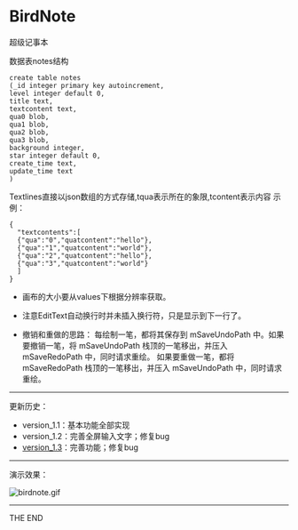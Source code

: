 BirdNote
========

超级记事本

数据表notes结构
```
create table notes
(_id integer primary key autoincrement,
level integer default 0,
title text,
textcontent text,
qua0 blob,
qua1 blob,
qua2 blob,
qua3 blob,
background integer,
star integer default 0,
create_time text,
update_time text
)
```

Textlines直接以json数组的方式存储,tqua表示所在的象限,tcontent表示内容
示例：
```
{
  "textcontents":[
  {"qua":"0","quatcontent":"hello"},
  {"qua":"1","quatcontent":"world"},
  {"qua":"2","quatcontent":"hello"},
  {"qua":"3","quatcontent":"world"}
  ]
}
```

 - 画布的大小要从values下根据分辨率获取。

 - 注意EditText自动换行时并未插入换行符，只是显示到下一行了。

 - 撤销和重做的思路：
        每绘制一笔，都将其保存到 mSaveUndoPath 中。如果要撤销一笔，将 mSaveUndoPath 栈顶的一笔移出，并压入 mSaveRedoPath 中，同时请求重绘。
        如果要重做一笔，都将 mSaveRedoPath 栈顶的一笔移出，并压入 mSaveUndoPath 中，同时请求重绘。

- - -
更新历史：

- version_1.1：基本功能全部实现
- version_1.2：完善全屏输入文字；修复bug
- [version_1.3](http://whisperlog.qiniudn.com/BirdNote_1.3.apk)：完善功能；修复bug

- - -

演示效果：

![birdnote.gif](/Media/birdnote.gif)

- - -

THE END
